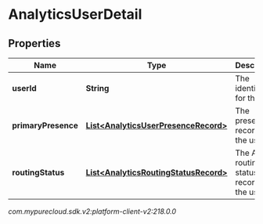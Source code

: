 # AnalyticsUserDetail


## Properties

| Name | Type | Description | Notes |
| ------------ | ------------- | ------------- | ------------- |
| **userId** | **String** | The identifier for the user |  [optional] |
| **primaryPresence** | [**List&lt;AnalyticsUserPresenceRecord&gt;**](AnalyticsUserPresenceRecord) | The presence records for the user |  [optional] |
| **routingStatus** | [**List&lt;AnalyticsRoutingStatusRecord&gt;**](AnalyticsRoutingStatusRecord) | The ACD routing status records for the user |  [optional] |




_com.mypurecloud.sdk.v2:platform-client-v2:218.0.0_
